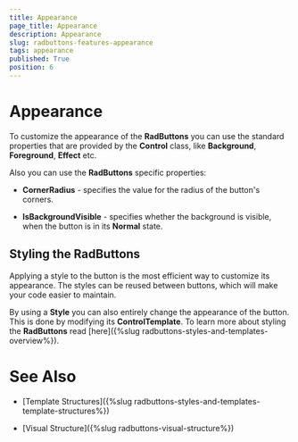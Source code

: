 ```yaml
---
title: Appearance
page_title: Appearance
description: Appearance
slug: radbuttons-features-appearance
tags: appearance
published: True
position: 6
---
```


# Appearance



To customize the appearance of the __RadButtons__ you can use the standard properties that are provided by the __Control__ class, like __Background__, __Foreground__, __Effect__ etc.

Also you can use the __RadButtons__ specific properties:

* __CornerRadius__ - specifies the value for the radius of the button's corners.

* __IsBackgroundVisible__ - specifies whether the background is visible, when the button is in its __Normal__ state.

## Styling the RadButtons

Applying a style to the button is the most efficient way to customize its appearance. The styles can be reused between buttons, which will make your code easier to maintain.

By using a __Style__ you can also entirely change the appearance of the button. This is done by modifying its __ControlTemplate__. To learn more about styling the __RadButtons__ read [here]({%slug radbuttons-styles-and-templates-overview%}).

# See Also

 * [Template Structures]({%slug radbuttons-styles-and-templates-template-structures%})

 * [Visual Structure]({%slug radbuttons-visual-structure%})
